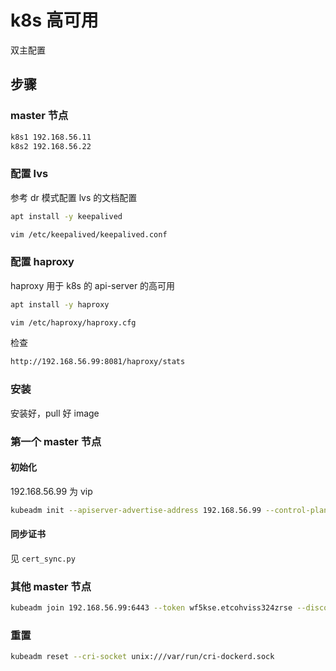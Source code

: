 # k8s 高可用

双主配置

## 步骤

### master 节点

```sh
k8s1 192.168.56.11
k8s2 192.168.56.22
```

### 配置 lvs

参考 dr 模式配置 lvs 的文档配置

```sh
apt install -y keepalived
```

```sh
vim /etc/keepalived/keepalived.conf
```

### 配置 haproxy

haproxy 用于 k8s 的 api-server 的高可用

```sh
apt install -y haproxy
```

```sh
vim /etc/haproxy/haproxy.cfg
```

检查

```sh
http://192.168.56.99:8081/haproxy/stats
```

### 安装

安装好，pull 好 image

### 第一个 master 节点

#### 初始化

192.168.56.99 为 vip

```sh
kubeadm init --apiserver-advertise-address 192.168.56.99 --control-plane-endpoint 192.168.56.99 --token-ttl 0 --image-repository registry.aliyuncs.com/google_containers --service-cidr 10.96.0.0/16 --pod-network-cidr 10.244.0.0/16 --ignore-preflight-errors all --kubernetes-version v1.24.3 --cri-socket unix:///var/run/cri-dockerd.sock
```

#### 同步证书

见 `cert_sync.py`

### 其他 master 节点

```sh
kubeadm join 192.168.56.99:6443 --token wf5kse.etcohviss324zrse --discovery-token-ca-cert-hash sha256:dcd5c4462b4828255c67e8fe7308e1d5e11cfac7876a97f3d67950c46613fdff --cri-socket unix:///var/run/cri-dockerd.sock --control-plane
```

### 重置

```sh
kubeadm reset --cri-socket unix:///var/run/cri-dockerd.sock
```
